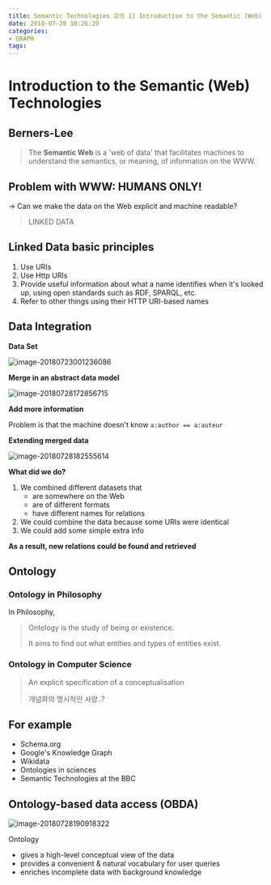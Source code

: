 ```yaml
---
title: Semantic Technologies 강의 1] Introduction to the Semantic (Web) Technologies
date: 2018-07-28 10:26:20
categories:
- GRAPH
tags:
---
```


# Introduction to the Semantic (Web) Technologies

## Berners-Lee

> The **Semantic Web** is a 'web of data' that facilitates machines to understand the semantics, or meaning, of information on the WWW.



## Problem with WWW: **HUMANS ONLY!**

-> Can we make the data on the Web explicit and machine readable?

> LINKED DATA



## Linked Data basic principles

1. Use URIs
2. Use Http URIs
3. Provide useful information about what a name identifies when it's looked up, using open standards such as RDF, SPARQL, etc.
4. Refer to other things using their HTTP URI-based names



## Data Integration

**Data Set**

![image-20180723001236086](/Users/miraedoraemi/develop/m1raedoraemi.github.io/_posts/_image/image-20180723001236086.png)

**Merge in an abstract data model**

![image-20180728172856715](/Users/miraedoraemi/develop/m1raedoraemi.github.io/_posts/_image/image-20180728172856715.png)

**Add more information**

Problem is that the machine doesn't know ```a:author == a:auteur```

**Extending merged data**

![image-20180728182555614](/Users/miraedoraemi/develop/m1raedoraemi.github.io/_posts/_image/image-20180728182555614.png)

**What did we do?**

1. We combined different datasets that
   - are somewhere on the Web
   - are of different formats
   - have different names for relations
2. We could combine the data because some URIs were identical
3. We could add some simple extra info

**As a result, new relations could be found and retrieved**



## Ontology

### Ontology in Philosophy

In Philosophy,

> Ontology is the study of being or existence.
>
> It aims to find out what entities and types of entities exist.

### Ontology in Computer Science

> An explicit specification of a conceptualisation
>
> 개념화의 명시적인 사양..?

## For example

- Schema.org
- Google's Knowledge Graph
- Wikidata
- Ontologies in sciences
- Semantic Technologies at the BBC

## Ontology-based data access (OBDA)

![image-20180728190918322](/Users/miraedoraemi/develop/m1raedoraemi.github.io/_posts/_image/image-20180728190918322.png)

Ontology

- gives a high-level conceptual view of the data
- provides a convenient & natural vocabulary for user queries
- enriches incomplete data with background knowledge



